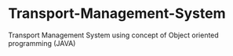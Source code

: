 # Transport-Management-System
Transport Management System using concept of Object oriented programming (JAVA)
